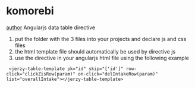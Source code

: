 # komorebi
[author](https://github.com/jerzyoleksa)
Angularjs data table directive

1. put the folder with the 3 files into your projects and declare js and css files
2. the html template file should automatically be used by directive js
3. use the directive in your angularjs html file using the following example

```
 <jerzy-table-template pk="id" skip="['id']" row-click="clickZisRow(param)" on-click="delIntakeRow(param)" list="overallIntake"></jerzy-table-template>
```
